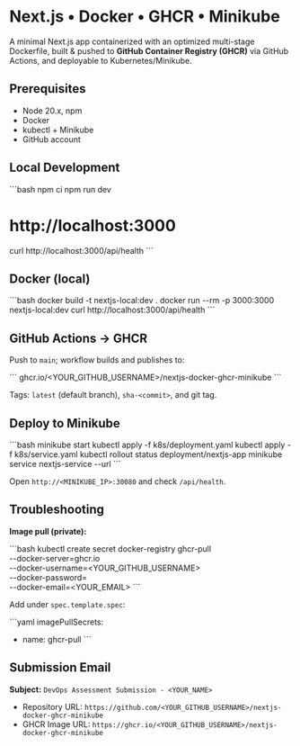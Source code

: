 # Next.js • Docker • GHCR • Minikube

A minimal Next.js app containerized with an optimized multi-stage Dockerfile, built & pushed to **GitHub Container Registry (GHCR)** via GitHub Actions, and deployable to Kubernetes/Minikube.

## Prerequisites
- Node 20.x, npm
- Docker
- kubectl + Minikube
- GitHub account

## Local Development
\`\`\`bash
npm ci
npm run dev
# http://localhost:3000
curl http://localhost:3000/api/health
\`\`\`

## Docker (local)

\`\`\`bash
docker build -t nextjs-local:dev .
docker run --rm -p 3000:3000 nextjs-local:dev
curl http://localhost:3000/api/health
\`\`\`

## GitHub Actions → GHCR

Push to `main`; workflow builds and publishes to:

\`\`\`
ghcr.io/<YOUR_GITHUB_USERNAME>/nextjs-docker-ghcr-minikube
\`\`\`

Tags: `latest` (default branch), `sha-<commit>`, and git tag.

## Deploy to Minikube

\`\`\`bash
minikube start
kubectl apply -f k8s/deployment.yaml
kubectl apply -f k8s/service.yaml
kubectl rollout status deployment/nextjs-app
minikube service nextjs-service --url
\`\`\`

Open `http://<MINIKUBE_IP>:30080` and check `/api/health`.

## Troubleshooting

**Image pull (private):**

\`\`\`bash
kubectl create secret docker-registry ghcr-pull \
  --docker-server=ghcr.io \
  --docker-username=<YOUR_GITHUB_USERNAME> \
  --docker-password=<TOKEN> \
  --docker-email=<YOUR_EMAIL>
\`\`\`

Add under `spec.template.spec`:

\`\`\`yaml
imagePullSecrets:
  - name: ghcr-pull
\`\`\`

## Submission Email

**Subject:** `DevOps Assessment Submission - <YOUR_NAME>`

* Repository URL: `https://github.com/<YOUR_GITHUB_USERNAME>/nextjs-docker-ghcr-minikube`
* GHCR Image URL: `https://ghcr.io/<YOUR_GITHUB_USERNAME>/nextjs-docker-ghcr-minikube`
